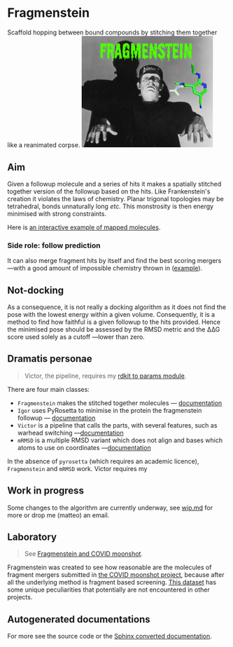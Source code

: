 # Fragmenstein
Scaffold hopping between bound compounds by stitching them together like a reanimated corpse.
<img src="images/fragmenstein.jpg" width="300px">


## Aim
Given a followup molecule and a series of hits it makes a spatially stitched together version of the followup based on the hits.
Like Frankenstein's creation it violates the laws of chemistry. Planar trigonal topologies may be tetrahedral, bonds unnaturally long _etc._
This monstrosity is then energy minimised with strong constraints.

Here is [an interactive example of mapped molecules](https://michelanglo.sgc.ox.ac.uk/r/fragmenstein).

### Side role: follow prediction
It can also merge fragment hits by itself and find the best scoring mergers
—with a good amount of impossible chemistry thrown in ([example](https://www.well.ox.ac.uk/~matteo/fragmenstein_pairwise.html)).

## Not-docking
As a consequence, it is not really a docking algorithm as it does not find the pose with the lowest energy 
within a given volume. Consequently, it is a method to find how faithful is a given followup to the hits provided.
Hence the minimised pose should be assessed by the RMSD metric and the ∆∆G score used solely as a cutoff —lower than zero.

## Dramatis personae

> Victor, the pipeline, requires my [rdkit to params module](https://github.com/matteoferla/rdkit_to_params).

There are four main classes:

* ``Fragmenstein`` makes the stitched together molecules — [documentation](fragmenstein.md)
* ``Igor`` uses PyRosetta to minimise in the protein the fragmenstein followup — [documentation](igor.md)
* ``Victor`` is a pipeline that calls the parts, with several features, such as warhead switching —[documentation](victor.md)
* ``mRMSD`` is a multiple RMSD variant which does not align and bases which atoms to use on coordinates —[documentation](mrmsd.md)

In the absence of `pyrosetta` (which requires an academic licence), `Fragmenstein` and `mRMSD` work.
Victor requires my 

## Work in progress

Some changes to the algorithm are currently underway, see [wip.md](wip.md) for more or drop me (matteo) an email.

## Laboratory

> See [Fragmenstein and COVID moonshot](covid.md).

Fragmenstein was created to see how reasonable are the molecules of fragment mergers submitted
in [the COVID moonshot project](https://discuss.postera.ai/c/covid), because after all the underlying method is 
fragment based screening.
[This dataset](https://github.com/postera-ai/COVID_moonshot_submissions) has some unique peculiarities that potentially
are not encountered in other projects.

## Autogenerated documentations

For more see the source code or the [Sphinx converted documentation](sphinx-docs.md).


